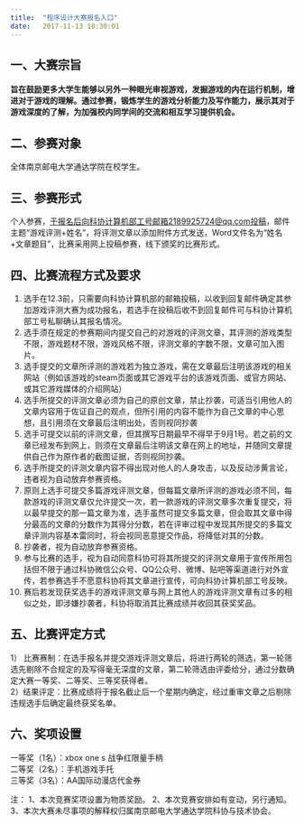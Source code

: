```yaml
---
title:  "程序设计大赛报名入口"
date:   2017-11-13 18:30:01
---
```


## 一、大赛宗旨  
#### 旨在鼓励更多大学生能够以另外一种眼光审视游戏，发掘游戏的内在运行机制，增进对于游戏的理解。通过参赛，锻炼学生的游戏分析能力及写作能力，展示其对于游戏深度的了解，为加强校内同学间的交流和相互学习提供机会。

## 二、参赛对象
全体南京邮电大学通达学院在校学生。

## 三、参赛形式
个人参赛，于报名后向科协计算机部工号邮箱2189925724@qq.com投稿，邮件主题“游戏评测+姓名”，将评测文章以添加附件方式发送，Word文件名为“姓名+文章题目”，比赛采用网上投稿参赛，线下颁奖的比赛形式。

## 四、比赛流程方式及要求  
1.	选手在12.3前，只需要向科协计算机部的邮箱投稿，以收到回复邮件确定其参加游戏评测大赛为成功报名，若选手在投稿后收不到回复邮件可与科协计算机部工号私聊确认其报名情况。
2.	选手须在规定的参赛期间内提交自己的对游戏的评测文章，其评测的游戏类型不限，游戏题材不限，游戏风格不限，评测文章的字数不限，文章可加入图片。
3.	选手提交的文章所评测的游戏若为独立游戏，需在文章最后注明该游戏的相关网站（例如该游戏的steam页面或其它游戏平台的该游戏页面、或官方网站、或其它游戏媒体的介绍网站）
4.	选手所提交的评测文章必须为自己的原创文章，禁止抄袭，可适当引用他人的文章内容用于佐证自己的观点，但所引用的内容不能作为自己文章的中心思想，且引用须在文章最后注明出处，否则视同抄袭
5.	选手可提交以前的评测文章，但其撰写日期最早不得早于9月1号。若之前的文章已经发布到网上，则须在文章最后注明该文章在网上的地址，并随同文章提供自己作为原作者的截图证据，否则视同抄袭。
6.	选手所提交的评测文章内容不得出现对他人的人身攻击，以及反动涉黄言论，违者视为自动放弃参赛资格。
7.	原则上选手可提交多篇游戏评测文章，但每篇文章所评测的游戏必须不同，每款游戏的评测文章仅允许提交一次，若一款游戏的评测文章多次重复提交，将以最早提交的那一篇文章为准，选手虽然可提交多篇文章，但会取其文章中得分最高的文章的分数作为其得分分数，若在评审过程中发现其所提交的多篇文章评测内容基本雷同时，将会视同恶意提交作品，将降低对其的分数。
8. 抄袭者，视为自动放弃参赛资格。
9. 参与比赛的选手，视为自动同意科协可将其所提交的评测文章用于宣传所用包括但不限于通过科协微信公众号、QQ公众号、微博、贴吧等渠道进行对外宣传，若参赛选手不愿意科协将其文章进行宣传，可向科协计算机部工号反映。
10. 赛后若发现获奖选手的游戏评测文章与网上其他人的游戏评测文章有过多的相似之处，即涉嫌抄袭者，科协将取消其比赛成绩并收回其获奖奖品。

## 五、比赛评定方式
1）	比赛赛制：在选手报名并提交游戏评测文章后，将进行两轮的筛选，第一轮筛选先剔除不合规定的及写得毫无深度的文章，第二轮筛选由评委给分，通过分数确定大赛一等奖、二等奖、三等奖获得者。  
2）结果评定：比赛成绩将于报名截止后一个星期内确定，经过重审文章之后剔除违规选手后确定最终获奖名单。  

## 六、奖项设置
一等奖（1名）：xbox one s 战争红限量手柄  
二等奖（2名）：手机游戏手托  
三等奖（3名）：AA国际动漫店代金券  


注：
1、本次竞赛奖项设置为物质奖励。
2、本次竞赛安排如有变动，另行通知。
3、本次大赛未尽事项的解释权归属南京邮电大学通达学院科协与技术协会。
